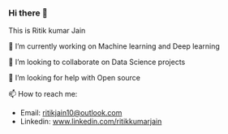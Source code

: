 ### Hi there 👋
This is Ritik kumar Jain

<!--
**ritikkumarjain/ritikkumarjain** is a ✨ _special_ ✨ repository because its `README.md` (this file) appears on your GitHub profile.

Here are some ideas to get you started:-->

🔭 I’m currently working on Machine learning and Deep learning
<!-- - 🌱 I’m currently learning ...-->
👯 I’m looking to collaborate on Data Science projects

🤔 I’m looking for help with Open source
<!-- - 💬 Ask me about ... -->
📫 How to reach me: 
- Email: ritikjain10@outlook.com
- Linkedin: www.linkedin.com/ritikkumarjain
<!--- 😄 Pronouns: ... -->
<!--- ⚡ Fun fact: ... -->
<!--- 

![Ritik's GitHub stats](https://github-readme-stats.vercel.app/api?username=ritikkumarjain&show_icons=true&theme=great-gatsby)
[![Top Langs](https://github-readme-stats.vercel.app/api/top-langs/?username=ritikkumarjain)](https://github.com/anuraghazra/github-readme-stats)

 -->

